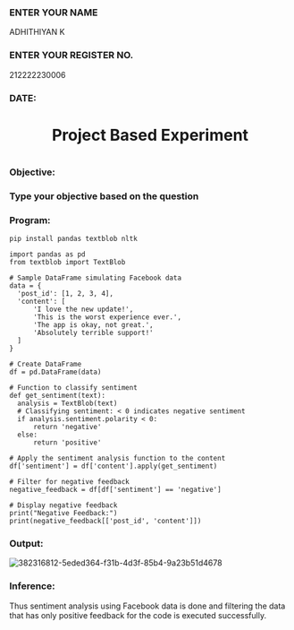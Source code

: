 <H3>ENTER YOUR NAME</H3>ADHITHIYAN K
<H3>ENTER YOUR REGISTER NO.</H3> 212222230006
<H3>DATE:</H3>
<H1 Align="center">Project Based Experiment<H1>
<H3>Objective:<H3>
Type your objective based on the question
<H3>Program:</H3>

  ```
pip install pandas textblob nltk

import pandas as pd
from textblob import TextBlob

# Sample DataFrame simulating Facebook data
data = {
    'post_id': [1, 2, 3, 4],
    'content': [
        'I love the new update!',
        'This is the worst experience ever.',
        'The app is okay, not great.',
        'Absolutely terrible support!'
    ]
}

# Create DataFrame
df = pd.DataFrame(data)

# Function to classify sentiment
def get_sentiment(text):
    analysis = TextBlob(text)
    # Classifying sentiment: < 0 indicates negative sentiment
    if analysis.sentiment.polarity < 0:
        return 'negative'
    else:
        return 'positive'

# Apply the sentiment analysis function to the content
df['sentiment'] = df['content'].apply(get_sentiment)

# Filter for negative feedback
negative_feedback = df[df['sentiment'] == 'negative']

# Display negative feedback
print("Negative Feedback:")
print(negative_feedback[['post_id', 'content']])

```
<H3>Output:</H3>

![382316812-5eded364-f31b-4d3f-85b4-9a23b51d4678](https://github.com/user-attachments/assets/46b444e6-40dc-4513-9c68-0444a7980191)

<H3>Inference:</H3>

Thus sentiment analysis using Facebook data is done and filtering the data that has only positive feedback for the code is executed successfully.
